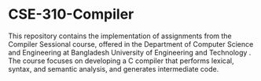# CSE-310-Compiler
This repository contains the implementation of assignments from the Compiler Sessional course, offered in the Department of Computer Science and Engineering at Bangladesh University of Engineering and Technology . The course focuses on developing a C compiler that performs lexical, syntax, and semantic analysis, and generates intermediate code.

